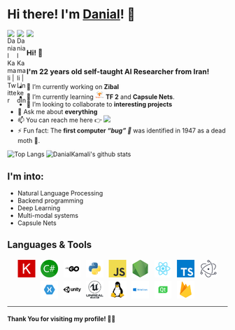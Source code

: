 # Hi there! I'm [Danial](https://iamdanialkamali.github.io)! 👋

<a href="https://twitter.com/iamdanialkamali">
  <img align="left" alt="Danial Kamali | Twitter" width="22px" src="https://cdn.jsdelivr.net/npm/simple-icons@v3/icons/twitter.svg" />
</a>

<a href="https://www.linkedin.com/in/iamdanialkamali">
  <img align="left" alt="Danial Kamali | LinkedIn" width="22px" src="https://cdn.jsdelivr.net/npm/simple-icons@v3/icons/linkedin.svg" />
</a>

![](https://visitor-badge.glitch.me/badge?page_id=iamdanialkamali.iamdanialkamali)

### Hi! 🙋‍
### I'm 22 years old self-taught AI Researcher from Iran!

- 🔭 I’m currently working on **Zibal**
- 🌱 I’m currently learning <img src="https://raw.githubusercontent.com/github/explore/80688e429a7d4ef2fca1e82350fe8e3517d3494d/topics/tensorflow/tensorflow.png" height="20"> **TF 2** and **Capsule Nets**.
- 👯 I’m looking to collaborate to **interesting projects**
- 💬 Ask me about **everything**
- 📫 You can reach me here 👉 [<img src="https://cdn.jsdelivr.net/npm/simple-icons@v3/icons/gmail.svg" height="20">](iamdanialkamali@gmail.com/)
- ⚡ Fun fact: The **first computer *“bug” 🐛*** was identified in 1947 as a dead moth 🦋.

![Top Langs](https://github-readme-stats.vercel.app/api/top-langs/?username=iamdanialkamali)
![DanialKamali's github stats](https://github-readme-stats.vercel.app/api?username=iamdanialkamali&show_icons=true)

## I'm into:
- Natural Language Processing
- Backend programming
- Deep Learning
- Multi-modal systems
- Capsule Nets

## Languages & Tools
<p align="center">
<img src="https://raw.githubusercontent.com/github/explore/80688e429a7d4ef2fca1e82350fe8e3517d3494d/topics/keras/keras.png" alt="keras" height="40" style="vertical-align:top; margin:4px">
<img src="https://raw.githubusercontent.com/github/explore/80688e429a7d4ef2fca1e82350fe8e3517d3494d/topics/csharp/csharp.png" alt="C#" height="40" style="vertical-align:top; margin:4px">
<img src="https://raw.githubusercontent.com/github/explore/80688e429a7d4ef2fca1e82350fe8e3517d3494d/topics/go/go.png" alt="Go" height="40" style="vertical-align:top; margin:4px">
<img src="https://raw.githubusercontent.com/github/explore/80688e429a7d4ef2fca1e82350fe8e3517d3494d/topics/python/python.png" alt="Python" height="40" style="vertical-align:top; margin:4px">
<img src="https://raw.githubusercontent.com/github/explore/80688e429a7d4ef2fca1e82350fe8e3517d3494d/topics/javascript/javascript.png" alt="JavaScript" height="40" style="vertical-align:top; margin:4px">
<img src="https://raw.githubusercontent.com/github/explore/80688e429a7d4ef2fca1e82350fe8e3517d3494d/topics/nodejs/nodejs.png" alt="Node.js" height="40" style="vertical-align:top; margin:4px">
<img src="https://raw.githubusercontent.com/github/explore/80688e429a7d4ef2fca1e82350fe8e3517d3494d/topics/react/react.png" alt="React" height="40" style="vertical-align:top; margin:4px">
<img src="https://raw.githubusercontent.com/github/explore/80688e429a7d4ef2fca1e82350fe8e3517d3494d/topics/typescript/typescript.png" alt="TypeScript" height="40" style="vertical-align:top; margin:4px">
<img src="https://raw.githubusercontent.com/github/explore/80688e429a7d4ef2fca1e82350fe8e3517d3494d/topics/electron/electron.png" alt="Electron" height="40" style="vertical-align:top; margin:4px">
<img src="https://raw.githubusercontent.com/github/explore/80688e429a7d4ef2fca1e82350fe8e3517d3494d/topics/xamarin/xamarin.png" alt="Xamarin" height="40" style="vertical-align:top; margin:4px">
<img src="https://raw.githubusercontent.com/github/explore/80688e429a7d4ef2fca1e82350fe8e3517d3494d/topics/unity/unity.png" alt="Unity" height="40" style="vertical-align:top; margin:4px">
<img src="https://raw.githubusercontent.com/github/explore/80688e429a7d4ef2fca1e82350fe8e3517d3494d/topics/unreal-engine/unreal-engine.png" alt="Unreal Engine" height="40" style="vertical-align:top; margin:4px">
<img src="https://raw.githubusercontent.com/github/explore/80688e429a7d4ef2fca1e82350fe8e3517d3494d/topics/linux/linux.png" alt="Linux" height="40" style="vertical-align:top; margin:4px">
<img src="https://raw.githubusercontent.com/github/explore/80688e429a7d4ef2fca1e82350fe8e3517d3494d/topics/windows/windows.png" alt="Windows" height="40" style="vertical-align:top; margin:4px">
<img src="https://raw.githubusercontent.com/github/explore/80688e429a7d4ef2fca1e82350fe8e3517d3494d/topics/qt/qt.png" alt="Qt" height="40" style="vertical-align:top; margin:4px">
<img src="https://raw.githubusercontent.com/github/explore/80688e429a7d4ef2fca1e82350fe8e3517d3494d/topics/firebase/firebase.png" alt="Qt" height="40" style="vertical-align:top; margin:4px">

</p>

***********************************

#### Thank You for visiting my profile! 🙏🏼
